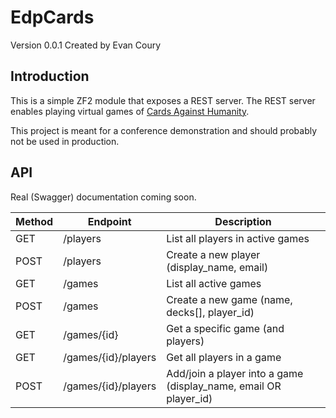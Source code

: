 # EdpCards

Version 0.0.1 Created by Evan Coury

## Introduction

This is a simple ZF2 module that exposes a REST server. The REST server enables
playing virtual games of [Cards Against
Humanity](http://www.cardsagainsthumanity.com/).

This project is meant for a conference demonstration and should probably not be
used in production.

## API

Real (Swagger) documentation coming soon.

| Method | Endpoint                  | Description
| ------ | ------------------------- | -------------------------------
| GET    | /players                  | List all players in active games
| POST   | /players                  | Create a new player (display\_name, email)
| GET    | /games                    | List all active games
| POST   | /games                    | Create a new game (name, decks[], player\_id)
| GET    | /games/{id}               | Get a specific game (and players)
| GET    | /games/{id}/players       | Get all players in a game
| POST   | /games/{id}/players       | Add/join a player into a game (display\_name, email OR player\_id)
